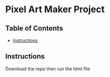 # Pixel Art Maker Project

## Table of Contents

* [Instructions](#instructions)


## Instructions

Download the repo then run the html file

